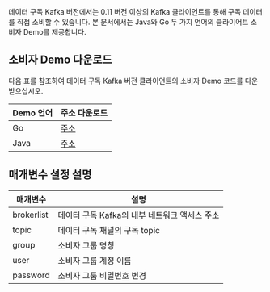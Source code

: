 데이터 구독 Kafka 버전에서는 0.11 버전 이상의 Kafka 클라이언트를 통해 구독 데이터를 직접 소비할 수 있습니다. 본 문서에서는 Java와 Go 두 가지 언어의 클라이어트 소비자 Demo를 제공합니다.

## 소비자 Demo 다운로드
다음 표를 참조하여 데이터 구독 Kafka 버전 클라이언트의 소비자 Demo 코드를 다운받으십시오.

| Demo 언어 | 주소 다운로드                                                     |
| -------- | ------------------------------------------------------------ |
| Go       | [주소](https://subscribesdk-1254408587.cos.ap-beijing.myqcloud.com/subscribe_kafka_go_demo.zip)  |
| Java     | [주소](https://subscribesdk-1254408587.cos.ap-beijing.myqcloud.com/subscribe_kafka_java_demo.zip)  |

## 매개변수 설정 설명

| 매개변수       | 설명                        |
| ---------- | --------------------------- |
| brokerlist | 데이터 구독 Kafka의 내부 네트워크 액세스 주소 |
| topic      | 데이터 구독 채널의 구독 topic     |
| group      | 소비자 그룹 명칭                  |
| user        | 소비자 그룹 계정 이름                |
| password   | 소비자 그룹 비밀번호 변경                  |
